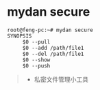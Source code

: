 # mydan secure
```
root@feng-pc:~# mydan secure
SYNOPSIS
     $0 --pull
     $0 --add /path/file1
     $0 --del /path/file1
     $0 --show
     $0 --push
```
> * 私密文件管理小工具